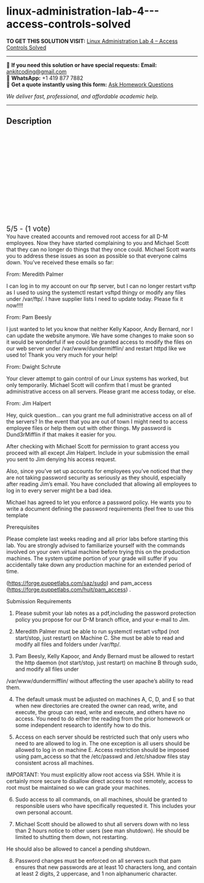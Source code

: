 # linux-administration-lab-4---access-controls-solved
**TO GET THIS SOLUTION VISIT:** [Linux Administration Lab 4 – Access Controls Solved](https://www.ankitcodinghub.com/product/linux-administration-lab-4-access-controls-solved/)


---

📩 **If you need this solution or have special requests:** **Email:** ankitcoding@gmail.com  
📱 **WhatsApp:** +1 419 877 7882  
📄 **Get a quote instantly using this form:** [Ask Homework Questions](https://www.ankitcodinghub.com/services/ask-homework-questions/)

*We deliver fast, professional, and affordable academic help.*

---

<h2>Description</h2>



<div class="kk-star-ratings kksr-auto kksr-align-center kksr-valign-top" data-payload="{&quot;align&quot;:&quot;center&quot;,&quot;id&quot;:&quot;119273&quot;,&quot;slug&quot;:&quot;default&quot;,&quot;valign&quot;:&quot;top&quot;,&quot;ignore&quot;:&quot;&quot;,&quot;reference&quot;:&quot;auto&quot;,&quot;class&quot;:&quot;&quot;,&quot;count&quot;:&quot;1&quot;,&quot;legendonly&quot;:&quot;&quot;,&quot;readonly&quot;:&quot;&quot;,&quot;score&quot;:&quot;5&quot;,&quot;starsonly&quot;:&quot;&quot;,&quot;best&quot;:&quot;5&quot;,&quot;gap&quot;:&quot;4&quot;,&quot;greet&quot;:&quot;Rate this product&quot;,&quot;legend&quot;:&quot;5\/5 - (1 vote)&quot;,&quot;size&quot;:&quot;24&quot;,&quot;title&quot;:&quot;Linux Administration Lab 4 - Access Controls Solved&quot;,&quot;width&quot;:&quot;138&quot;,&quot;_legend&quot;:&quot;{score}\/{best} - ({count} {votes})&quot;,&quot;font_factor&quot;:&quot;1.25&quot;}">

<div class="kksr-stars">

<div class="kksr-stars-inactive">
            <div class="kksr-star" data-star="1" style="padding-right: 4px">


<div class="kksr-icon" style="width: 24px; height: 24px;"></div>
        </div>
            <div class="kksr-star" data-star="2" style="padding-right: 4px">


<div class="kksr-icon" style="width: 24px; height: 24px;"></div>
        </div>
            <div class="kksr-star" data-star="3" style="padding-right: 4px">


<div class="kksr-icon" style="width: 24px; height: 24px;"></div>
        </div>
            <div class="kksr-star" data-star="4" style="padding-right: 4px">


<div class="kksr-icon" style="width: 24px; height: 24px;"></div>
        </div>
            <div class="kksr-star" data-star="5" style="padding-right: 4px">


<div class="kksr-icon" style="width: 24px; height: 24px;"></div>
        </div>
    </div>

<div class="kksr-stars-active" style="width: 138px;">
            <div class="kksr-star" style="padding-right: 4px">


<div class="kksr-icon" style="width: 24px; height: 24px;"></div>
        </div>
            <div class="kksr-star" style="padding-right: 4px">


<div class="kksr-icon" style="width: 24px; height: 24px;"></div>
        </div>
            <div class="kksr-star" style="padding-right: 4px">


<div class="kksr-icon" style="width: 24px; height: 24px;"></div>
        </div>
            <div class="kksr-star" style="padding-right: 4px">


<div class="kksr-icon" style="width: 24px; height: 24px;"></div>
        </div>
            <div class="kksr-star" style="padding-right: 4px">


<div class="kksr-icon" style="width: 24px; height: 24px;"></div>
        </div>
    </div>
</div>


<div class="kksr-legend" style="font-size: 19.2px;">
            5/5 - (1 vote)    </div>
    </div>
You have created accounts and removed root access for all D-M employees. Now they have started complaining to you and Michael Scott that they can no longer do things that they once could. Michael Scott wants you to address these issues as soon as possible so that everyone calms down. You’ve received these emails so far:

From: Meredith Palmer

I can log in to my account on our ftp server, but I can no longer restart vsftp as I used to using the systemctl restart vsftpd thingy or modify any files under /var/ftp/. I have supplier lists I need to update today. Please fix it now!!!!

From: Pam Beesly

I just wanted to let you know that neither Kelly Kapoor, Andy Bernard, nor I can update the website anymore. We have some changes to make soon so it would be wonderful if we could be granted access to modify the files on our web server under /var/www/dundermifflin/ and restart httpd like we used to! Thank you very much for your help!

From: Dwight Schrute

Your clever attempt to gain control of our Linux systems has worked, but only temporarily. Michael Scott will confirm that I must be granted administrative access on all servers. Please grant me access today, or else.

From: Jim Halpert

Hey, quick question… can you grant me full administrative access on all of the servers? In the event that you are out of town I might need to access employee files or help them out with other things. My password is Dund3rMifflin if that makes it easier for you.

After checking with Michael Scott for permission to grant access you proceed with all except Jim Halpert. Include in your submission the email you sent to Jim denying his access request.

Also, since you’ve set up accounts for employees you’ve noticed that they are not taking password security as seriously as they should, especially after reading Jim’s email. You have concluded that allowing all employees to log in to every server might be a bad idea.

Michael has agreed to let you enforce a password policy. He wants you to write a document defining the password requirements (feel free to use this template

Prerequisites

Please complete last weeks reading and all prior labs before starting this lab. You are strongly advised to familiarize yourself with the commands involved on your own virtual machine before trying this on the production machines. The system uptime portion of your grade will suffer if you accidentally take down any production machine for an extended period of time.

(https://forge.puppetlabs.com/saz/sudo) and pam_access (https://forge.puppetlabs.com/huit/pam_access) .

Submission Requirements

1. Please submit your lab notes as a pdf,including the password protection policy you propose for our D-M branch office, and your e-mail to Jim.

2. Meredith Palmer must be able to run systemctl restart vsftpd (not start/stop, just restart) on Machine C. She must be able to read and modify all files and folders under /var/ftp/.

3. Pam Beesly, Kelly Kapoor, and Andy Bernard must be allowed to restart the http daemon (not start/stop, just restart) on machine B through sudo, and modify all files under

/var/www/dundermifflin/ without affecting the user apache’s ability to read them.

4. The default umask must be adjusted on machines A, C, D, and E so that when new directories are created the owner can read, write, and execute, the group can read, write and execute, and others have no access. You need to do either the reading from the prior homework or some independent research to identify how to do this.

5. Access on each server should be restricted such that only users who need to are allowed to log in. The one exception is all users should be allowed to log in on machine E. Access restriction should be imposed using pam_access so that the /etc/passwd and /etc/shadow files stay consistent across all machines.

IMPORTANT: You must explicitly allow root access via SSH. While it is certainly more secure to disallow direct access to root remotely, access to root must be maintained so we can grade your machines.

6. Sudo access to all commands, on all machines, should be granted to responsible users who have specifically requested it. This includes your own personal account.

7. Michael Scott should be allowed to shut all servers down with no less than 2 hours notice to other users (see man shutdown). He should be limited to shutting them down, not restarting.

He should also be allowed to cancel a pending shutdown.

8. Password changes must be enforced on all servers such that pam ensures that new passwords are at least 10 characters long, and contain at least 2 digits, 2 uppercase, and 1 non alphanumeric character.

